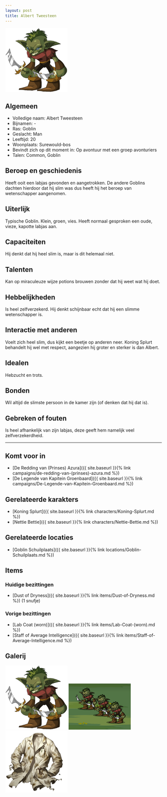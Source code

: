 ```yaml
---
layout: post
title: Albert Tweesteen
---
```


<img src="../images/Goblin.png" alt="Albert Tweesteen" width=200>

## Algemeen
* Volledige naam: Albert Tweesteen
* Bijnamen: -
* Ras: Goblin
* Geslacht: Man
* Leeftijd: 20
* Woonplaats: Surewould-bos
* Bevindt zich op dit moment in: Op avontuur met een groep avonturiers
* Talen: Common, Goblin

## Beroep en geschiedenis
Heeft ooit een labjas gevonden en aangetrokken. De andere Goblins dachten hierdoor dat hij slim was dus heeft hij het beroep van wetenschapper aangenomen.

## Uiterlijk
Typische Goblin. Klein, groen, vies. Heeft normaal gesproken een oude, vieze, kapotte labjas aan.

## Capaciteiten
Hij denkt dat hij heel slim is, maar is dit helemaal niet.

## Talenten
Kan op miraculeuze wijze potions brouwen zonder dat hij weet wat hij doet.

## Hebbelijkheden
Is heel zelfverzekerd. Hij denkt schijnbaar echt dat hij een slimme wetenschapper is.

## Interactie met anderen
Voelt zich heel slim, dus kijkt een beetje op anderen neer. Koning Splurt behandelt hij wel met respect, aangezien hij groter en sterker is dan Albert.

## Idealen
Hebzucht en trots.

## Bonden
Wil altijd de slimste persoon in de kamer zijn (of denken dat hij dat is).

## Gebreken of fouten
Is heel afhankelijk van zijn labjas, deze geeft hem namelijk veel zelfverzekerdheid.

---

## Komt voor in
* [De Redding van (Prinses) Azura]({{ site.baseurl }}{% link campaigns/de-redding-van-(prinses)-azura.md %})
* [De Legende van Kapitein Groenbaard]({{ site.baseurl }}{% link campaigns/De-Legende-van-Kapitein-Groenbaard.md %})

## Gerelateerde karakters
* [Koning Splurt]({{ site.baseurl }}{% link characters/Koning-Splurt.md %})
* [Nettie Bettie]({{ site.baseurl }}{% link characters/Nettie-Bettie.md %})

## Gerelateerde locaties
* [Goblin Schuilplaats]({{ site.baseurl }}{% link locations/Goblin-Schuilplaats.md %})

## Items

### Huidige bezittingen
* [Dust of Dryness]({{ site.baseurl }}{% link items/Dust-of-Dryness.md %}) (1 snufje)

### Vorige bezittingen
* [Lab Coat (worn)]({{ site.baseurl }}{% link items/Lab-Coat-(worn).md %})
* [Staff of Average Intelligence]({{ site.baseurl }}{% link items/Staff-of-Average-Intelligence.md %})

## Galerij
<img src="../images/Goblin.png" alt="Albert Tweesteen zonder labjas" width=200>

<img src="../images/Goblin Gang.png" alt="Een groep Goblins" width=200>

<img src="../images/Lab Coat (Worn).png" alt="De labjas van Albert" width=200>